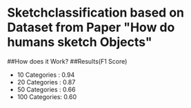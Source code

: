 # Sketchclassification based on Dataset from Paper "How do humans sketch Objects"
##How does it Work?
##Results(F1 Score)

-   10 Categories : 0.94
-   20 Categories : 0.87
-   50 Categories : 0.66
-   100 Categories: 0.60

